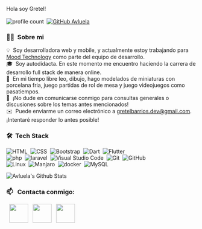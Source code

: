 Hola soy Gretel!
\
\
![profile count](https://komarev.com/ghpvc/?username=avluela&color=red)&nbsp;
[![GitHub Avluela](https://img.shields.io/github/followers/avluela?label=follow&style=social)](https://github.com/avluela)&nbsp;
  
 
### 👩‍🦰 &nbsp;Sobre mi

💡 &nbsp;Soy desarrolladora web y mobile, y actualmente estoy trabajando para [Mood Technology]() como parte del equipo de desarrollo.\
🎓 &nbsp;Soy autodidacta. En este momento me encuentro haciendo la carrera de desarrollo full stack de manera online.\
🌱 &nbsp;En mi tiempo libre leo, dibujo, hago modelados de miniaturas con porcelana fria, juego partidas de rol de mesa y juego videojuegos como pasatiempos.\
💬 &nbsp;¡No dude en comunicarse conmigo para consultas generales o discusiones sobre los temas antes mencionados!\
✉️ &nbsp;Puede enviarme un correo electrónico a gretelbarrios.dev@gmail.com. ¡Intentaré responder lo antes posible!


### 🛠 &nbsp;Tech Stack

![HTML](https://img.shields.io/badge/-HTML-05122A?style=flat&logo=HTML5)&nbsp;
![CSS](https://img.shields.io/badge/-CSS-05122A?style=flat&logo=CSS3&logoColor=1572B6)&nbsp;
![Bootstrap](https://img.shields.io/badge/-Bootstrap-05122A?style=flat&logo=bootstrap&logoColor=563D7C)&nbsp;
![Dart](https://img.shields.io/badge/-Dart-05122A?style=flat&logo=dart&logoColor=1075C2)&nbsp;
![Flutter](https://img.shields.io/badge/-flutter-05122A?&&style=flat&logo=flutter)\
![php](https://img.shields.io/badge/-php-05122A?&style=flat&logo=php)&nbsp;
![laravel](https://img.shields.io/badge/-laravel-05122A?&&style=flat&logo=laravel)&nbsp;
![Visual Studio Code](https://img.shields.io/badge/-Visual%20Studio%20Code-05122A?style=flat&logo=visual-studio-code)&nbsp;
![Git](https://img.shields.io/badge/-Git-05122A?style=flat&logo=git)&nbsp;
![GitHub](https://img.shields.io/badge/-GitHub-05122A?style=flat&logo=github)\
![Linux](https://img.shields.io/badge/-Linux-05122A?style=flat&logo=Linux&logoColor=FFA518)&nbsp;
![Manjaro](https://img.shields.io/badge/-Manjaro-05122A?style=flat&logo=Manjaro&logoColor=FFA518)&nbsp;
![docker](https://img.shields.io/badge/-docker-05122A?&style=flat&logo=docker)&nbsp;
![MySQL](https://img.shields.io/badge/-MySQL-05122A?&style=flat&logo=MySQL&logoColor=FFFFFF)&nbsp;


<img src="https://github-readme-stats.vercel.app/api?username=avluela&include_all_commits=true&count_private=true&show_icons=true&line_height=20&title_color=7A7ADB&icon_color=2234AE&text_color=D3D3D3&bg_color=0,000000,130F40" alt="Avluela's Github Stats">

### 📫 &nbsp; Contacta conmigo:

<p>
&nbsp; <a href="https://www.instagram.com/gretelavluela/" target="_blank" rel="noopener noreferrer"><img src="https://img.icons8.com/plasticine/100/000000/instagram-new.png" width="50" /></a>  
&nbsp; <a href="https://www.linkedin.com/in/gretel-barrios-70b10b213" target="_blank" rel="noopener noreferrer"><img src="https://img.icons8.com/plasticine/100/000000/linkedin.png" width="50" /></a>
&nbsp; <a href="mailto:gretelbarrios.dev@gmail.com" target="_blank" rel="noopener noreferrer"><img src="https://img.icons8.com/plasticine/100/000000/gmail.png"  width="50" /></a>
</p>
